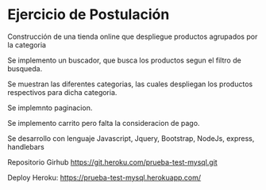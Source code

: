 # Ejercicio de Postulación

Construcción de una tienda online que despliegue productos agrupados 
por la categoria

Se implemento un buscador, que busca los productos segun el filtro de busqueda.

Se muestran las diferentes categorias, las cuales despliegan los 
productos respectivos para dicha categoria.

Se implemnto paginacion.

Se implemento carrito pero falta la consideracion de pago.

Se desarrollo con lenguaje Javascript, Jquery, Bootstrap, NodeJs, express, handlebars

Repositorio Girhub
https://git.heroku.com/prueba-test-mysql.git

Deploy Heroku:
https://prueba-test-mysql.herokuapp.com/
